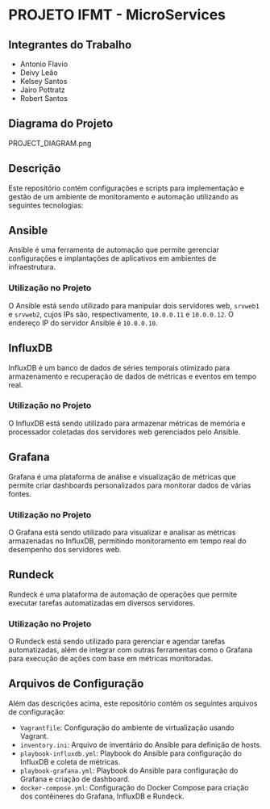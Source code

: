 # PROJETO IFMT - MicroServices

## Integrantes do Trabalho

- Antonio Flavio
- Deivy Leão
- Kelsey Santos
- Jairo Pottratz
- Robert Santos

## Diagrama do Projeto
PROJECT_DIAGRAM.png


## Descrição
Este repositório contém configurações e scripts para implementação e gestão de um ambiente de monitoramento e automação utilizando as seguintes tecnologias:

## Ansible

Ansible é uma ferramenta de automação que permite gerenciar configurações e implantações de aplicativos em ambientes de infraestrutura.

### Utilização no Projeto

O Ansible está sendo utilizado para manipular dois servidores web, `srvweb1` e `srvweb2`, cujos IPs são, respectivamente, `10.0.0.11` e `10.0.0.12`. O endereço IP do servidor Ansible é `10.0.0.10`.

## InfluxDB

InfluxDB é um banco de dados de séries temporais otimizado para armazenamento e recuperação de dados de métricas e eventos em tempo real.

### Utilização no Projeto

O InfluxDB está sendo utilizado para armazenar métricas de memória e processador coletadas dos servidores web gerenciados pelo Ansible.

## Grafana

Grafana é uma plataforma de análise e visualização de métricas que permite criar dashboards personalizados para monitorar dados de várias fontes.

### Utilização no Projeto

O Grafana está sendo utilizado para visualizar e analisar as métricas armazenadas no InfluxDB, permitindo monitoramento em tempo real do desempenho dos servidores web.

## Rundeck

Rundeck é uma plataforma de automação de operações que permite executar tarefas automatizadas em diversos servidores.

### Utilização no Projeto

O Rundeck está sendo utilizado para gerenciar e agendar tarefas automatizadas, além de integrar com outras ferramentas como o Grafana para execução de ações com base em métricas monitoradas.

## Arquivos de Configuração

Além das descrições acima, este repositório contém os seguintes arquivos de configuração:

- `Vagrantfile`: Configuração do ambiente de virtualização usando Vagrant.
- `inventory.ini`: Arquivo de inventário do Ansible para definição de hosts.
- `playbook-influxdb.yml`: Playbook do Ansible para configuração do InfluxDB e coleta de métricas.
- `playbook-grafana.yml`: Playbook do Ansible para configuração do Grafana e criação de dashboard.
- `docker-compose.yml`: Configuração do Docker Compose para criação dos contêineres do Grafana, InfluxDB e Rundeck.




